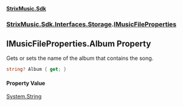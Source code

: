 #### [StrixMusic.Sdk](./index.md 'index')
### [StrixMusic.Sdk.Interfaces.Storage](./StrixMusic-Sdk-Interfaces-Storage.md 'StrixMusic.Sdk.Interfaces.Storage').[IMusicFileProperties](./StrixMusic-Sdk-Interfaces-Storage-IMusicFileProperties.md 'StrixMusic.Sdk.Interfaces.Storage.IMusicFileProperties')
## IMusicFileProperties.Album Property
Gets or sets the name of the album that contains the song.  
```csharp
string? Album { get; }
```
#### Property Value
[System.String](https://docs.microsoft.com/en-us/dotnet/api/System.String 'System.String')  
